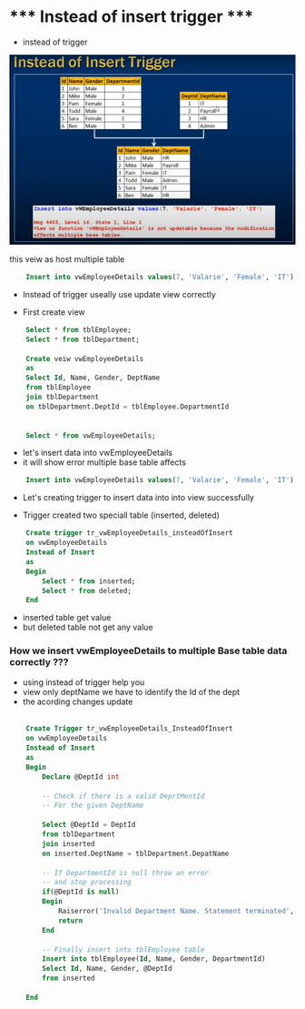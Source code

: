 
# *** Instead of insert trigger ***

- instead of trigger

<img src="./img/C_12.png" />

this veiw as host multiple table

```sql
    Insert into vwEmployeeDetails values(7, 'Valarie', 'Female', 'IT');

```

- Instead of trigger useally use update view correctly 

- First create view

```sql
    Select * from tblEmployee;
    Select * from tblDepartment;

    Create veiw vwEmployeeDetails
    as
    Select Id, Name, Gender, DeptName
    from tblEmployee
    join tblDepartment
    on tblDepartment.DeptId = tblEmployee.DepartmentId


    Select * from vwEmployeeDetails;
```

- let's insert data into vwEmployeeDetails
- it will show error multiple base table affects 
```sql
    Insert into vwEmployeeDetails values(7, 'Valarie', 'Female', 'IT');

```

- Let's creating trigger to insert data into into view successfully

- Trigger created two speciall table (inserted, deleted)

```sql
    Create trigger tr_vwEmployeeDetails_insteadOfInsert
    on vwEmployeeDetails
    Instead of Insert
    as
    Begin
        Select * from inserted;
        Select * from deleted;
    End
```
- inserted table get value 
- but deleted table not get any value

### How we insert vwEmployeeDetails to multiple Base table data correctly ???

- using instead of trigger help you
- view only deptName we have to identify the Id of the dept
- the acording changes update

```sql

    Create Trigger tr_vwEmployeeDetails_InsteadOfInsert
    on vwEmployeeDetails
    Instead of Insert
    as
    Begin
        Declare @DeptId int

        -- Check if there is a valid DeprtMentId
        -- For the given DeptName

        Select @DeptId = DeptId
        from tblDepartment
        join inserted
        on inserted.DeptName = tblDepartment.DepatName

        -- If DepartmentId is null throw an error
        -- and stop processing
        if(@DeptId is null)
        Begin
            Raiserror('Invalid Department Name. Statement terminated', 16, 1)
            return
        End

        -- Finally insert into tblEmployee table
        Insert into tblEmployee(Id, Name, Gender, DepartmentId)
        Select Id, Name, Gender, @DeptId
        from inserted

    End

```


